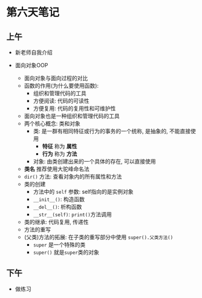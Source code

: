 # 第六天笔记

## 上午

- 新老师自我介绍

- 面向对象OOP
    - 面向对象与面向过程的对比
    - 函数的作用(为什么要使用函数):
        - 组织和管理代码的工具
        - 方便阅读: 代码的可读性
        - 方便复用: 代码的复用性和可维护性
    -  面向对象也是一种组织和管理代码的工具
    - 两个核心概念: 类和对象
        - 类: 是一群有相同特征或行为的事务的一个统称, 是抽象的, 不能直接使用
            - **特征** 称为 **属性**
            - **行为** 称为 **方法**
        - 对象: 由类创建出来的一个具体的存在, 可以直接使用
    - **类名** 推荐使用大驼峰命名法
    - `dir()` 方法: 查看对象内的所有属性和方法
    - 类的创建
        - 方法中的 `self` 参数: self指向的是实例对象
        - `__init__()`: 构造函数
        - `__del__()`: 析构函数
        - `__str__(self)`: `print()`方法调用
    - 类的继承: 代码复用, 传递性
    - 方法的重写
    - (父类)方法的拓展: 在子类的重写部分中使用 `super().父类方法()`
        - `super` 是一个特殊的类
        - `super()` 就是`super`类的对象
    

## 下午

- 做练习
